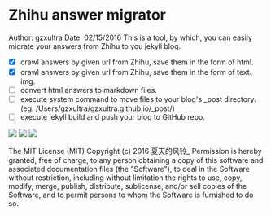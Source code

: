 # Zhihu answer migrator
Author: gzxultra
Date:   02/15/2016
This is a  tool, by which, you can easily migrate your answers from Zhihu to you jekyll blog.

- [x] crawl answers by given url from Zhihu, save them in the form of html.
- [x] crawl answers by given url from Zhihu, save them in the form of text、img.
- [ ] convert html answers to markdown files.
- [ ] execute system command to move files to your blog's _post directory.(eg. /Users/gzxultra/gzxultra.github.io/_post/)
- [ ] execute jekyll build and push your blog to GitHub repo.

![](http://ww2.sinaimg.cn/large/bfe31badgw1f10wk2lyx2j20m30gawib.jpg)
![](http://ww1.sinaimg.cn/large/bfe31badgw1f10wkmwaa5j20tc0e8djd.jpg)
![](http://ww3.sinaimg.cn/large/bfe31badgw1f10wl0q0wsj20te068q4j.jpg)


The MIT License (MIT)
Copyright (c) 2016 夏天的风铃_
Permission is hereby granted, free of charge, to any person obtaining a copy
of this software and associated documentation files (the "Software"), to deal
in the Software without restriction, including without limitation the rights
to use, copy, modify, merge, publish, distribute, sublicense, and/or sell
copies of the Software, and to permit persons to whom the Software is
furnished to do so.